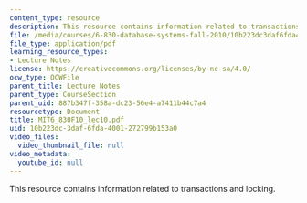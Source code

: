 ```yaml
---
content_type: resource
description: This resource contains information related to transactions and locking.
file: /media/courses/6-830-database-systems-fall-2010/10b223dc3daf6fda4001272799b153a0_MIT6_830F10_lec10.pdf
file_type: application/pdf
learning_resource_types:
- Lecture Notes
license: https://creativecommons.org/licenses/by-nc-sa/4.0/
ocw_type: OCWFile
parent_title: Lecture Notes
parent_type: CourseSection
parent_uid: 887b347f-358a-dc23-56e4-a7411b44c7a4
resourcetype: Document
title: MIT6_830F10_lec10.pdf
uid: 10b223dc-3daf-6fda-4001-272799b153a0
video_files:
  video_thumbnail_file: null
video_metadata:
  youtube_id: null
---
```

This resource contains information related to transactions and locking.